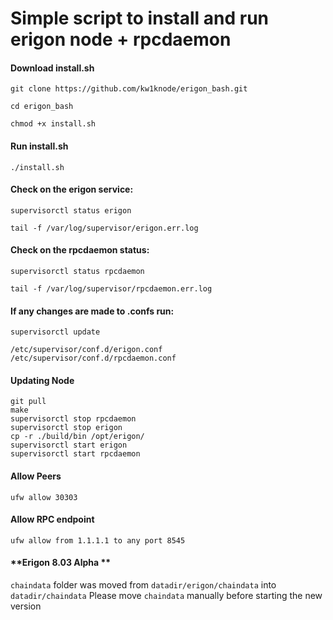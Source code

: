 Simple script to install and run erigon node + rpcdaemon
========================================================
#### **Download install.sh**
`git clone https://github.com/kw1knode/erigon_bash.git`

`cd erigon_bash`

`chmod +x install.sh`

#### **Run install.sh**
`./install.sh`

#### **Check on the erigon service:**
`supervisorctl status erigon`

`tail -f /var/log/supervisor/erigon.err.log`

#### **Check on the rpcdaemon status:**
`supervisorctl status rpcdaemon `

`tail -f /var/log/supervisor/rpcdaemon.err.log`

#### **If any changes are made to .confs run:**

`supervisorctl update`

`/etc/supervisor/conf.d/erigon.conf`
`/etc/supervisor/conf.d/rpcdaemon.conf`





#### **Updating Node**

```>cd /opt/github/erigon/
git pull
make
supervisorctl stop rpcdaemon
supervisorctl stop erigon
cp -r ./build/bin /opt/erigon/
supervisorctl start erigon
supervisorctl start rpcdaemon
```


#### **Allow Peers**
```ufw allow 30303```

#### **Allow RPC endpoint**
```ufw allow from 1.1.1.1 to any port 8545```

#### **Erigon 8.03 Alpha **
```chaindata``` folder was moved from ```datadir/erigon/chaindata``` into ```datadir/chaindata``` Please move ```chaindata``` manually before starting the new version








